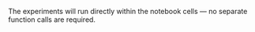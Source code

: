 The experiments will run directly within the notebook cells — no separate function calls are required.
